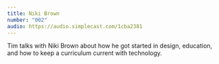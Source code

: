 ```yaml
---
title: Niki Brown
number: "002"
audio: https://audio.simplecast.com/1cba2381
---
```


Tim talks with Niki Brown about how he got started in design, education, and how to keep a curriculum current with technology.
